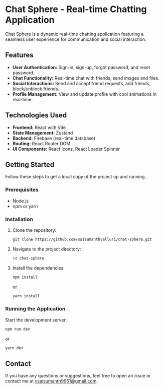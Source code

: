 # Chat Sphere - Real-time Chatting Application

Chat Sphere is a dynamic real-time chatting application featuring a seamless user experience for communication and social interaction.

## Features

- **User Authentication:** Sign-in, sign-up, forgot password, and reset password.
- **Chat Functionality:** Real-time chat with friends, send images and files.
- **Social Interactions:** Send and accept friend requests, add friends, block/unblock friends.
- **Profile Management:** View and update profile with cool animations in real-time.

## Technologies Used

- **Frontend:** React with Vite
- **State Management:** Zustand
- **Backend:** Firebase (real-time database)
- **Routing:** React Router DOM
- **UI Components:** React Icons, React Loader Spinner

## Getting Started

Follow these steps to get a local copy of the project up and running.

### Prerequisites

- Node.js
- npm or yarn

### Installation

1. Clone the repository:
    ```bash
    git clone https://github.com/saisumanthvalluri/chat-sphere.git
    ```
2. Navigate to the project directory:
    ```bash
    cd chat-sphere
    ```
3. Install the dependencies:
    ```bash
    npm install
    ```
    or
    ```bash
    yarn install
    ```

### Running the Application

Start the development server:
```bash
npm run dev
```
   or
   ```bash
   yarn dev
   ```
## Contact

If you have any questions or suggestions, feel free to open an issue or contact me at vsaisumanth9951@gmail.com.